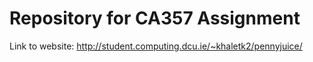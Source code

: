 # Repository for CA357 Assignment

Link to website: http://student.computing.dcu.ie/~khaletk2/pennyjuice/